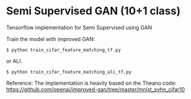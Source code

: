 # Semi Supervised GAN (10+1 class)

Tensorflow implementation for Semi Supervised using GAN


Train the model with improved GAN:

    $ python train_cifar_feature_matching_tf.py

or ALI. 

    $ python train_cifar_feature_matching_ali_tf.py


Reference:
The implementation is heavily based on the Theano code: 
    https://github.com/openai/improved-gan/tree/master/mnist_svhn_cifar10
